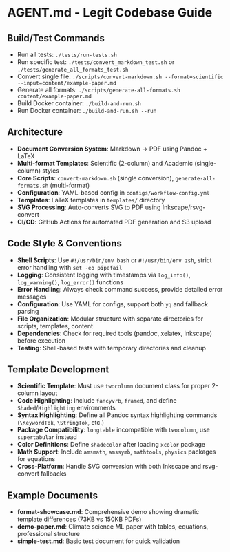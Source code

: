 # AGENT.md - Legit Codebase Guide

## Build/Test Commands
- Run all tests: `./tests/run-tests.sh`
- Run specific test: `./tests/convert_markdown_test.sh` or `./tests/generate_all_formats_test.sh`
- Convert single file: `./scripts/convert-markdown.sh --format=scientific --input=content/example-paper.md`
- Generate all formats: `./scripts/generate-all-formats.sh content/example-paper.md`
- Build Docker container: `./build-and-run.sh`
- Run Docker container: `./build-and-run.sh --run`

## Architecture
- **Document Conversion System**: Markdown → PDF using Pandoc + LaTeX
- **Multi-format Templates**: Scientific (2-column) and Academic (single-column) styles
- **Core Scripts**: `convert-markdown.sh` (single conversion), `generate-all-formats.sh` (multi-format)
- **Configuration**: YAML-based config in `configs/workflow-config.yml`
- **Templates**: LaTeX templates in `templates/` directory
- **SVG Processing**: Auto-converts SVG to PDF using Inkscape/rsvg-convert
- **CI/CD**: GitHub Actions for automated PDF generation and S3 upload

## Code Style & Conventions
- **Shell Scripts**: Use `#!/usr/bin/env bash` or `#!/usr/bin/env zsh`, strict error handling with `set -eo pipefail`
- **Logging**: Consistent logging with timestamps via `log_info()`, `log_warning()`, `log_error()` functions
- **Error Handling**: Always check command success, provide detailed error messages
- **Configuration**: Use YAML for configs, support both `yq` and fallback parsing
- **File Organization**: Modular structure with separate directories for scripts, templates, content
- **Dependencies**: Check for required tools (pandoc, xelatex, inkscape) before execution
- **Testing**: Shell-based tests with temporary directories and cleanup

## Template Development
- **Scientific Template**: Must use `twocolumn` document class for proper 2-column layout
- **Code Highlighting**: Include `fancyvrb`, `framed`, and define `Shaded`/`Highlighting` environments
- **Syntax Highlighting**: Define all Pandoc syntax highlighting commands (`\KeywordTok`, `\StringTok`, etc.)
- **Package Compatibility**: `longtable` incompatible with `twocolumn`, use `supertabular` instead
- **Color Definitions**: Define `shadecolor` after loading `xcolor` package
- **Math Support**: Include `amsmath`, `amssymb`, `mathtools`, `physics` packages for equations
- **Cross-Platform**: Handle SVG conversion with both Inkscape and rsvg-convert fallbacks

## Example Documents
- **format-showcase.md**: Comprehensive demo showing dramatic template differences (73KB vs 150KB PDFs)
- **demo-paper.md**: Climate science ML paper with tables, equations, professional structure
- **simple-test.md**: Basic test document for quick validation
